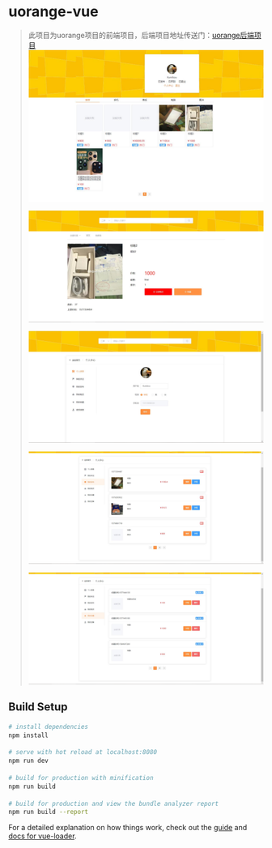 # uorange-vue
> 此项目为uorange项目的前端项目，后端项目地址传送门：[uorange后端项目](https://github.com/Kumikou/UOrange)
> ![](README_files/1.jpg)
> 
> ![](README_files/2.jpg)
> 
> ![](README_files/3.jpg)
>  
> ![](README_files/4.jpg)
>  
>  ![](README_files/5.jpg)
## Build Setup

``` bash
# install dependencies
npm install

# serve with hot reload at localhost:8080
npm run dev

# build for production with minification
npm run build

# build for production and view the bundle analyzer report
npm run build --report
```

For a detailed explanation on how things work, check out the [guide](http://vuejs-templates.github.io/webpack/) and [docs for vue-loader](http://vuejs.github.io/vue-loader).
